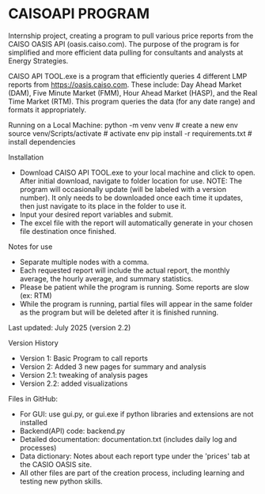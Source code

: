 # CAISOAPI PROGRAM

Internship project, creating a program to pull various price reports from the CAISO OASIS API (oasis.caiso.com). The purpose of the program is for simplified and more efficient data pulling for consultants and analysts at Energy Strategies.

CAISO API TOOL.exe is a program that efficiently queries 4 different LMP reports from https://oasis.caiso.com. These include: Day Ahead Market (DAM), Five Minute Market (FMM), Hour Ahead Market (HASP), and the Real Time Market (RTM). This program queries the data (for any date range) and formats it appropriately.  

Running on a Local Machine:
python -m venv venv  # create a new env
source venv/Scripts/activate  # activate env
pip install -r requirements.txt  # install dependencies


Installation 
- Download CAISO API TOOL.exe to your local machine and click to open.  After initial download, navigate to folder location for use. NOTE: The program will occasionally update (will be labeled with a version number). It only needs to be downloaded once each time it updates, then just navigate to its place in the folder to use it. 
- Input your desired report variables and submit. 
- The excel file with the report will automatically generate in your chosen file destination once finished. 

Notes for use 
- Separate multiple nodes with a comma. 
- Each requested report will include the actual report, the monthly average, the hourly average, and summary statistics.  
- Please be patient while the program is running. Some reports are slow (ex: RTM) 
- While the program is running, partial files will appear in the same folder as the program but will be deleted after it is finished running. 

Last updated: July 2025 (version 2.2) 

Version History 
- Version 1: Basic Program to call reports 
- Version 2: Added 3 new pages for summary and analysis 
- Version 2.1: tweaking of analysis pages 
- Version 2.2: added visualizations 

Files in GitHub:
- For GUI: use gui.py, or gui.exe if python libraries and extensions are not installed
- Backend(API) code: backend.py
- Detailed documentation: documentation.txt (includes daily log and processes)
- Data dictionary: Notes about each report type under the 'prices' tab at the CASIO OASIS site. 
- All other files are part of the creation process, including learning and testing new python skills.
